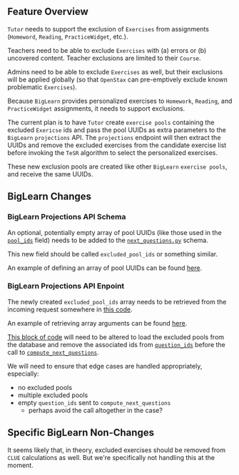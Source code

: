 ## Feature Overview

`Tutor` needs to support
the exclusion of `Exercises`
from assignments (`Homeword`, `Reading`, `PracticeWidget`, etc.).

Teachers need to be able to exclude `Exercises` with
(a) errors or 
(b) uncovered content.
Teacher exclusions are limited to their `Course`.

Admins need to be able to exclude `Exercises` as well,
but their exclusions will be applied globally
(so that `OpenStax` can pre-emptively exclude
known problematic `Exercises`).

Because `BigLearn` provides personalized exercises
to `Homework`, `Reading`, and `PracticeWidget` assignments,
it needs to support exclusions.

The current plan is to have `Tutor` create `exercise pools`
containing the excluded `Exericse` ids
and pass the pool UUIDs as extra parameters
to the `BigLearn` `projections` API.
The `projections` endpoint will then
extract the UUIDs and 
remove the excluded exercises
from the candidate exercise list
before invoking the `TeSR` algorithm
to select the personalized exercises.

These new exclusion pools 
are created like other `BigLearn` `exercise pools`,
and receive the same UUIDs.

## BigLearn Changes

### BigLearn Projections API Schema

An optional, potentially empty array of pool UUIDs
(like those used in the
[`pool_ids`](https://github.com/openstax/biglearn-platform/blob/master/app/biglearn/api/schemas/projections/next_questions.py#L37-L44)
field)
needs to be added to the
[`next_questions.py`](https://github.com/openstax/biglearn-platform/blob/master/app/biglearn/api/schemas/projections/next_questions.py)
schema.

This new field should be called
`excluded_pool_ids`
or something similar.

An example of defining an array of pool UUIDs can be found
[here](https://github.com/openstax/biglearn-platform/blob/master/app/biglearn/api/schemas/facts/pools.py#L30-L42).

### BigLearn Projections API Enpoint

The newly created `excluded_pool_ids` array
needs to be retrieved from the incoming request
somewhere in
[this code](https://github.com/openstax/biglearn-platform/blob/master/app/biglearn/api/endpoints/projections.py#L50-L67).

An example of retrieving array arguments can be found
[here](https://github.com/openstax/biglearn-platform/blob/master/app/biglearn/api/endpoints/knowledge.py#L85).

[This block of code](https://github.com/openstax/biglearn-platform/blob/master/app/biglearn/api/endpoints/projections.py#L73-L79)
will need to be altered
to load the excluded pools from the database
and remove the associated ids from
[`question_ids`](https://github.com/openstax/biglearn-platform/blob/master/app/biglearn/api/endpoints/projections.py#L75)
before the call to
[`compute_next_questions`](https://github.com/openstax/biglearn-platform/blob/master/app/biglearn/api/endpoints/projections.py#L81-L87).

We will need to ensure that edge cases are handled appropriately, especially:
* no excluded pools
* multiple excluded pools
* empty `question_ids` sent to `compute_next_questions`
  * perhaps avoid the call altogether in the case? 

## Specific BigLearn Non-Changes

It seems likely that, in theory,
excluded exercises should be removed
from `CLUE` calculations as well.
But we're specifically not handling this
at the moment.

